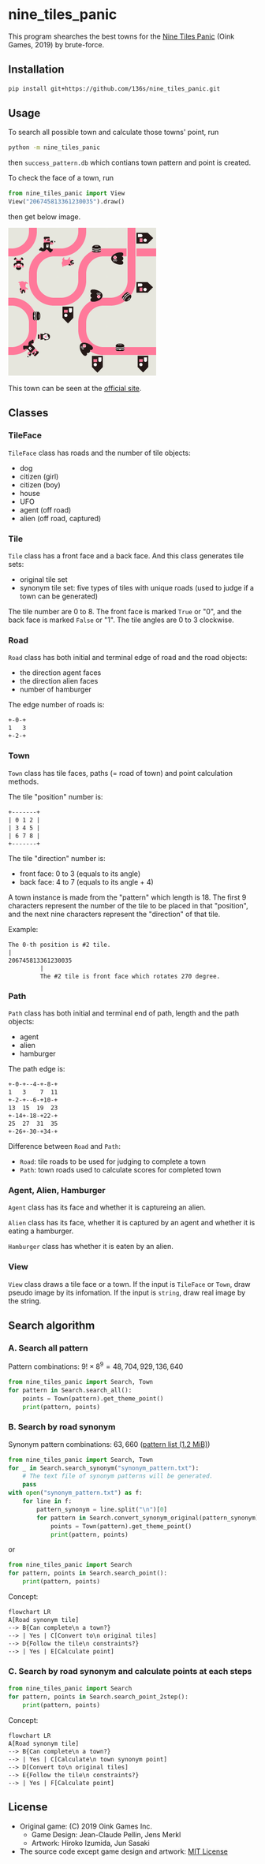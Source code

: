 # nine_tiles_panic

This program shearches the best towns for the [Nine Tiles Panic](https://oinkgames.com/en/games/analog/nine-tiles-panic/) (Oink Games, 2019) by brute-force.

## Installation

```bash
pip install git+https://github.com/136s/nine_tiles_panic.git
```

## Usage

To search all possible town and calculate those towns' point, run

```bash
python -m nine_tiles_panic
```

then `success_pattern.db` which contians town pattern and point is created.

To check the face of a town, run

```python
from nine_tiles_panic import View
View("206745813361230035").draw()
```

then get below image.

![town of 206745813361230035](./docs/imgs/town_206745813361230035.png)

This town can be seen at the [official site](https://oinkgames.com/images/description/nine-tiles-panic/image02.jpg).

## Classes

### TileFace

`TileFace` class has roads and the number of tile objects:

- dog
- citizen (girl)
- citizen (boy)
- house
- UFO
- agent (off road)
- alien (off road, captured)

### Tile

`Tile` class has a front face and a back face.
And this class generates tile sets:

- original tile set
- synonym tile set: five types of tiles with unique roads (used to judge if a town can be generated)

The tile number are 0 to 8.
The front face is marked `True` or "0", and the back face is marked `False` or "1".
The tile angles are 0 to 3 clockwise.

### Road

`Road` class has both initial and terminal edge of road and the road objects:

- the direction agent faces
- the direction alien faces
- number of hamburger

The edge number of roads is:

``` text
+-0-+
1   3
+-2-+
```

### Town

`Town` class has tile faces, paths (= road of town) and point calculation methods.

The tile "position" number is:

``` text
+-------+
| 0 1 2 |
| 3 4 5 |
| 6 7 8 |
+-------+
```

The tile "direction" number is:

- front face: 0 to 3 (equals to its angle)
- back face: 4 to 7 (equals to its angle + 4)

A town instance is made from the "pattern" which length is 18.
The first 9 characters represent the number of the tile to be placed in that "position", and the next nine characters represent the "direction" of that tile.

Example:

``` text
The 0-th position is #2 tile.
|
206745813361230035
         |
         The #2 tile is front face which rotates 270 degree.
```

### Path

`Path` class has both initial and terminal end of path, length and the path objects:

- agent
- alien
- hamburger

The path edge is:

``` text
+-0-+--4-+-8-+
1   3    7  11
+-2-+--6-+10-+
13  15  19  23
+-14+-18-+22-+
25  27  31  35
+-26+-30-+34-+
```

Difference between `Road` and `Path`:

- `Road`: tile roads to be used for judging to complete a town
- `Path`: town roads used to calculate scores for completed town

### Agent, Alien, Hamburger

`Agent` class has its face and whether it is captureing an alien.

`Alien` class has its face, whether it is captured by an agent and whether it is eating a hamburger.

`Hamburger` class has whether it is eaten by an alien.

### View

`View` class draws a tile face or a town.
If the input is `TileFace` or `Town`, draw pseudo image by its infomation.
If the input is `string`, draw real image by the string.

## Search algorithm

### A. Search all pattern

Pattern combinations: $9!\times8^9 = 48{,}704{,}929{,}136{,}640$

```python
from nine_tiles_panic import Search, Town
for pattern in Search.search_all():
    points = Town(pattern).get_theme_point()
    print(pattern, points)
```

### B. Search by road synonym

Synonym pattern combinations: $63{,}660$ ([pattern list (1.2 MiB)](./tests/expected/synonym_pattern.txt))

```python
from nine_tiles_panic import Search, Town
for _ in Search.search_synonym("synonym_pattern.txt"):
    # The text file of synonym patterns will be generated.
    pass
with open("synonym_pattern.txt") as f:
    for line in f:
        pattern_synonym = line.split("\n")[0]
        for pattern in Search.convert_synonym_original(pattern_synonym):
            points = Town(pattern).get_theme_point()
            print(pattern, points)
```

or

```python
from nine_tiles_panic import Search
for pattern, points in Search.search_point():
    print(pattern, points)
```

Concept:

```mermaid
flowchart LR
A[Road synonym tile] 
--> B{Can complete\n a town?} 
--> | Yes | C[Convert to\n original tiles]
--> D{Follow the tile\n constraints?} 
--> | Yes | E[Calculate point]
```

### C. Search by road synonym and calculate points at each steps

```python
from nine_tiles_panic import Search
for pattern, points in Search.search_point_2step():
    print(pattern, points)
```

Concept:

```mermaid
flowchart LR
A[Road synonym tile] 
--> B{Can complete\n a town?} 
--> | Yes | C[Calculate\n town synonym point]
--> D[Convert to\n original tiles]
--> E{Follow the tile\n constraints?} 
--> | Yes | F[Calculate point]
```

## License

- Original game: (C) 2019 Oink Games Inc.
  - Game Design: Jean-Claude Pellin, Jens Merkl
  - Artwork: Hiroko Izumida, Jun Sasaki
- The source code except game design and artwork: [MIT License](LICENSE)
